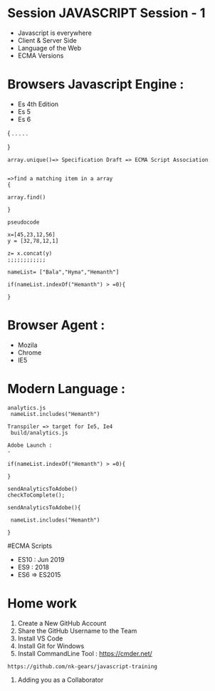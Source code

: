 # Session JAVASCRIPT Session - 1

- Javascript is everywhere
- Client & Server Side
- Language of the Web
- ECMA Versions


# Browsers  Javascript Engine :
- Es 4th Edition
- Es 5
- Es 6

{
.
.
.
.
.

}

```
array.unique()=> Specification Draft => ECMA Script Association


=>find a matching item in a array
{

array.find()

}

pseudocode

x=[45,23,12,56]
y = [32,78,12,1]

z= x.concat(y)
;;;;;;;;;;;;

nameList= ["Bala","Hyma","Hemanth"]

if(nameList.indexOf("Hemanth") > =0){

}
```

# Browser Agent :
- Mozila
- Chrome
- IE5

# Modern Language :

```
analytics.js
 nameList.includes("Hemanth")

Transpiler => target for Ie5, Ie4
 build/analytics.js

Adobe Launch :
-

if(nameList.indexOf("Hemanth") > =0){

}

sendAnalyticsToAdobe()
checkToComplete();

sendAnalyticsToAdobe(){

 nameList.includes("Hemanth")

}
```

#ECMA Scripts
- ES10 : Jun 2019
- ES9 : 2018
- ES6 => ES2015



# Home work


1. Create a New GitHub Account
2. Share the GitHub Username to the Team
3. Install VS Code
4. Install Git for Windows
5. Install CommandLine Tool : https://cmder.net/

```
https://github.com/nk-gears/javascript-training

```

1. Adding you as a Collaborator

